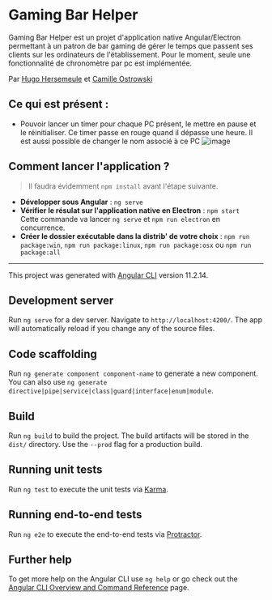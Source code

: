 # Gaming Bar Helper

Gaming Bar Helper est un projet d'application native Angular/Electron permettant à un patron de bar gaming de gérer le temps que passent ses clients sur les ordinateurs de l'établissement.
Pour le moment, seule une fonctionnalité de chronomètre par pc est implémentée.

Par [Hugo Hersemeule](https://github.com/owydoo) et [Camille Ostrowski](https://github.com/graveaccentquote)

## Ce qui est présent :
- Pouvoir lancer un timer pour chaque PC présent, le mettre en pause et le réinitialiser. Ce timer passe en rouge quand il dépasse une heure.
Il est aussi possible de changer le nom associé à ce PC
![image](https://user-images.githubusercontent.com/36131543/123389405-222d3500-d59a-11eb-8513-3259382891b2.png)


## Comment lancer l'application ?
> Il faudra évidemment `npm install` avant l'étape suivante.

- __Développer sous Angular__ : `ng serve` 
- __Vérifier le résulat sur l'application native en Electron__ : `npm start` <br/> Cette commande va lancer `ng serve` et `npm run electron` en concurrence.
- __Créer le dossier exécutable dans la distrib' de votre choix__ : `npm run package:win`, `npm run package:linux`, `npm run package:osx` ou `npm run package:all`

---
This project was generated with [Angular CLI](https://github.com/angular/angular-cli) version 11.2.14.



## Development server

Run `ng serve` for a dev server. Navigate to `http://localhost:4200/`. The app will automatically reload if you change any of the source files.

## Code scaffolding

Run `ng generate component component-name` to generate a new component. You can also use `ng generate directive|pipe|service|class|guard|interface|enum|module`.

## Build

Run `ng build` to build the project. The build artifacts will be stored in the `dist/` directory. Use the `--prod` flag for a production build.

## Running unit tests

Run `ng test` to execute the unit tests via [Karma](https://karma-runner.github.io).

## Running end-to-end tests

Run `ng e2e` to execute the end-to-end tests via [Protractor](http://www.protractortest.org/).

## Further help

To get more help on the Angular CLI use `ng help` or go check out the [Angular CLI Overview and Command Reference](https://angular.io/cli) page.
